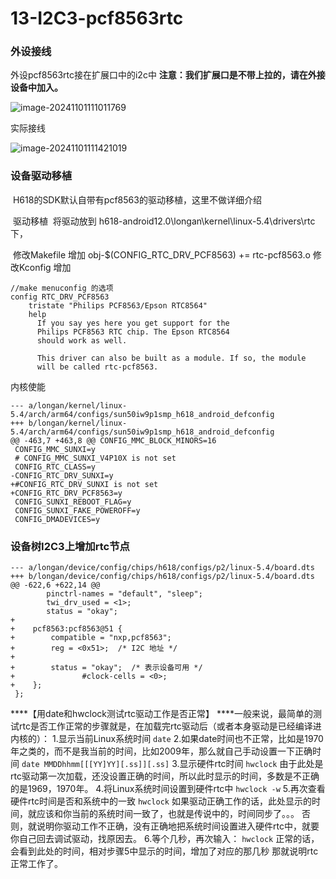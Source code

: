 # 13-I2C3-pcf8563rtc

### 外设接线

外设pcf8563rtc接在扩展口中的i2c中
**注意：我们扩展口是不带上拉的，请在外接设备中加入。**

![image-20241101111011769](http://tanzhtanzh.oss-cn-shenzhen.aliyuncs.com/img/image-20241101111011769.png)

实际接线

![image-20241101111421019](http://tanzhtanzh.oss-cn-shenzhen.aliyuncs.com/img/image-20241101111421019.png)

### 设备驱动移植

​	H618的SDK默认自带有pcf8563的驱动移植，这里不做详细介绍

​	驱动移植
​	将驱动放到 h618-android12.0\longan\kernel\linux-5.4\drivers\rtc 下，

​	修改Makefile 增加 obj-$(CONFIG_RTC_DRV_PCF8563)	+= rtc-pcf8563.o 
​	修改Kconfig 增加

```
//make menuconfig 的选项
config RTC_DRV_PCF8563
	tristate "Philips PCF8563/Epson RTC8564"
	help
	  If you say yes here you get support for the
	  Philips PCF8563 RTC chip. The Epson RTC8564
	  should work as well.

	  This driver can also be built as a module. If so, the module
	  will be called rtc-pcf8563.

```

内核使能

```
--- a/longan/kernel/linux-5.4/arch/arm64/configs/sun50iw9p1smp_h618_android_defconfig
+++ b/longan/kernel/linux-5.4/arch/arm64/configs/sun50iw9p1smp_h618_android_defconfig
@@ -463,7 +463,8 @@ CONFIG_MMC_BLOCK_MINORS=16
 CONFIG_MMC_SUNXI=y
 # CONFIG_MMC_SUNXI_V4P10X is not set
 CONFIG_RTC_CLASS=y
-CONFIG_RTC_DRV_SUNXI=y
+#CONFIG_RTC_DRV_SUNXI is not set
+CONFIG_RTC_DRV_PCF8563=y
 CONFIG_SUNXI_REBOOT_FLAG=y
 CONFIG_SUNXI_FAKE_POWEROFF=y
 CONFIG_DMADEVICES=y

```

### 设备树I2C3上增加rtc节点

```
--- a/longan/device/config/chips/h618/configs/p2/linux-5.4/board.dts
+++ b/longan/device/config/chips/h618/configs/p2/linux-5.4/board.dts
@@ -622,6 +622,14 @@
        pinctrl-names = "default", "sleep";
        twi_drv_used = <1>;
        status = "okay";
+
+    pcf8563:pcf8563@51 {
+        compatible = "nxp,pcf8563";
+        reg = <0x51>;  /* I2C 地址 */
+
+        status = "okay";  /* 表示设备可用 */
+               #clock-cells = <0>;
+    };
 };

```

***\*【用date和hwclock测试rtc驱动工作是否正常】
\****一般来说，最简单的测试rtc是否工作正常的步骤就是，在加载完rtc驱动后（或者本身驱动是已经编译进内核的）：
1.显示当前Linux系统时间
`date`
2.如果date时间也不正常，比如是1970年之类的，而不是我当前的时间，比如2009年，那么就自己手动设置一下正确时间
`date MMDDhhmm[[[YY]YY][.ss]][.ss]`
3.显示硬件rtc时间
`hwclock`
由于此处是rtc驱动第一次加载，还没设置正确的时间，所以此时显示的时间，多数是不正确的是1969，1970年。
4.将Linux系统时间设置到硬件rtc中
`hwclock -w`
5.再次查看硬件rtc时间是否和系统中的一致
`hwclock`
如果驱动正确工作的话，此处显示的时间，就应该和你当前的系统时间一致了，也就是传说中的，时间同步了。。。
否则，就说明你驱动工作不正确，没有正确地把系统时间设置进入硬件rtc中，就要你自己回去调试驱动，找原因去。
6.等个几秒，再次输入：
`hwclock`
正常的话，会看到此处的时间，相对步骤5中显示的时间，增加了对应的那几秒
那就说明rtc正常工作了。
